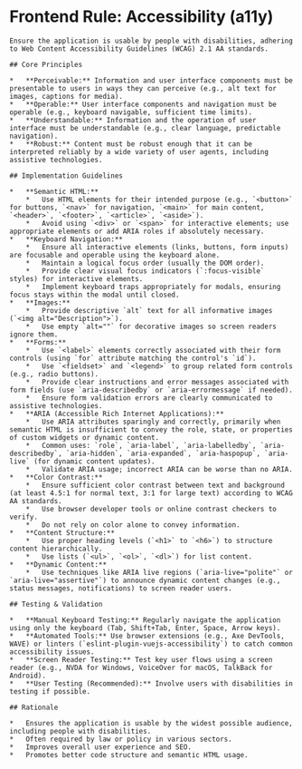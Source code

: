 # Frontend Rule: Accessibility (a11y)

    Ensure the application is usable by people with disabilities, adhering to Web Content Accessibility Guidelines (WCAG) 2.1 AA standards.

    ## Core Principles

    *   **Perceivable:** Information and user interface components must be presentable to users in ways they can perceive (e.g., alt text for images, captions for media).
    *   **Operable:** User interface components and navigation must be operable (e.g., keyboard navigable, sufficient time limits).
    *   **Understandable:** Information and the operation of user interface must be understandable (e.g., clear language, predictable navigation).
    *   **Robust:** Content must be robust enough that it can be interpreted reliably by a wide variety of user agents, including assistive technologies.

    ## Implementation Guidelines

    *   **Semantic HTML:**
        *   Use HTML elements for their intended purpose (e.g., `<button>` for buttons, `<nav>` for navigation, `<main>` for main content, `<header>`, `<footer>`, `<article>`, `<aside>`).
        *   Avoid using `<div>` or `<span>` for interactive elements; use appropriate elements or add ARIA roles if absolutely necessary.
    *   **Keyboard Navigation:**
        *   Ensure all interactive elements (links, buttons, form inputs) are focusable and operable using the keyboard alone.
        *   Maintain a logical focus order (usually the DOM order).
        *   Provide clear visual focus indicators (`:focus-visible` styles) for interactive elements.
        *   Implement keyboard traps appropriately for modals, ensuring focus stays within the modal until closed.
    *   **Images:**
        *   Provide descriptive `alt` text for all informative images (`<img alt="Description">`).
        *   Use empty `alt=""` for decorative images so screen readers ignore them.
    *   **Forms:**
        *   Use `<label>` elements correctly associated with their form controls (using `for` attribute matching the control's `id`).
        *   Use `<fieldset>` and `<legend>` to group related form controls (e.g., radio buttons).
        *   Provide clear instructions and error messages associated with form fields (use `aria-describedby` or `aria-errormessage` if needed).
        *   Ensure form validation errors are clearly communicated to assistive technologies.
    *   **ARIA (Accessible Rich Internet Applications):**
        *   Use ARIA attributes sparingly and correctly, primarily when semantic HTML is insufficient to convey the role, state, or properties of custom widgets or dynamic content.
        *   Common uses: `role`, `aria-label`, `aria-labelledby`, `aria-describedby`, `aria-hidden`, `aria-expanded`, `aria-haspopup`, `aria-live` (for dynamic content updates).
        *   Validate ARIA usage; incorrect ARIA can be worse than no ARIA.
    *   **Color Contrast:**
        *   Ensure sufficient color contrast between text and background (at least 4.5:1 for normal text, 3:1 for large text) according to WCAG AA standards.
        *   Use browser developer tools or online contrast checkers to verify.
        *   Do not rely on color alone to convey information.
    *   **Content Structure:**
        *   Use proper heading levels (`<h1>` to `<h6>`) to structure content hierarchically.
        *   Use lists (`<ul>`, `<ol>`, `<dl>`) for list content.
    *   **Dynamic Content:**
        *   Use techniques like ARIA live regions (`aria-live="polite"` or `aria-live="assertive"`) to announce dynamic content changes (e.g., status messages, notifications) to screen reader users.

    ## Testing & Validation

    *   **Manual Keyboard Testing:** Regularly navigate the application using only the keyboard (Tab, Shift+Tab, Enter, Space, Arrow keys).
    *   **Automated Tools:** Use browser extensions (e.g., Axe DevTools, WAVE) or linters (`eslint-plugin-vuejs-accessibility`) to catch common accessibility issues.
    *   **Screen Reader Testing:** Test key user flows using a screen reader (e.g., NVDA for Windows, VoiceOver for macOS, TalkBack for Android).
    *   **User Testing (Recommended):** Involve users with disabilities in testing if possible.

    ## Rationale

    *   Ensures the application is usable by the widest possible audience, including people with disabilities.
    *   Often required by law or policy in various sectors.
    *   Improves overall user experience and SEO.
    *   Promotes better code structure and semantic HTML usage. 